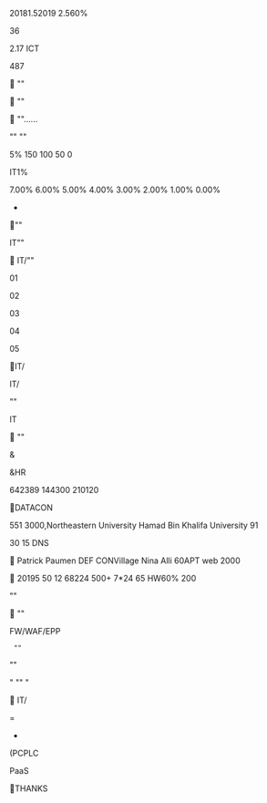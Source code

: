  



 











 

 

 

20181.52019 2.560%



36


2.17
ICT



487
















 ""

 

 ""







 ""......

"" ""

5%
150 100
50 0

IT1%

7.00% 6.00% 5.00% 4.00% 3.00% 2.00% 1.00% 0.00%
















+

"" 

 



 



 

IT""

  
  

 IT/""


     
    
  





01  



02  



03  



04  



05

 



IT/

 IT/

""

   IT 
     

 ""



   

 

 

 

 

  


   

   

  


  




 

















 















&





&HR

 642389 144300 
  210120

DATACON

 551 3000,Northeastern University Hamad Bin Khalifa University 
 91 

 30 
 15  DNS
 


  Patrick Paumen DEF CONVillage Nina Alli
 60APT web
 2000 


 20195 50 12
 68224 
 500+ 7*24
 65 HW60%  200 



 

""

   
    

 ""













      

 FW/WAF/EPP    

     ""

  

  



 



 



    



""

  " "" "  

 
 IT/
   



 
 
 
















 

 





 









= 























 



+



(PCPLC




PaaS















 



 
     

THANKS

